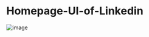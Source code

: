 # Homepage-UI-of-Linkedin

![image](https://user-images.githubusercontent.com/62868878/86517497-f542b800-be46-11ea-8756-1235300cf9b1.png)
